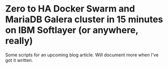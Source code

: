 Zero to HA Docker Swarm and MariaDB Galera cluster in 15 minutes on IBM Softlayer (or anywhere, really)
==================

Some scripts for an upcoming blog article. Will document more when I've got it written.


